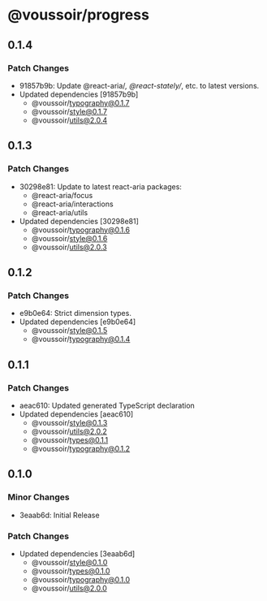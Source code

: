 # @voussoir/progress

## 0.1.4

### Patch Changes

- 91857b9b: Update @react-aria/_, @react-stately/_, etc. to latest versions.
- Updated dependencies [91857b9b]
  - @voussoir/typography@0.1.7
  - @voussoir/style@0.1.7
  - @voussoir/utils@2.0.4

## 0.1.3

### Patch Changes

- 30298e81: Update to latest react-aria packages:
  - @react-aria/focus
  - @react-aria/interactions
  - @react-aria/utils
- Updated dependencies [30298e81]
  - @voussoir/typography@0.1.6
  - @voussoir/style@0.1.6
  - @voussoir/utils@2.0.3

## 0.1.2

### Patch Changes

- e9b0e64: Strict dimension types.
- Updated dependencies [e9b0e64]
  - @voussoir/style@0.1.5
  - @voussoir/typography@0.1.4

## 0.1.1

### Patch Changes

- aeac610: Updated generated TypeScript declaration
- Updated dependencies [aeac610]
  - @voussoir/style@0.1.3
  - @voussoir/utils@2.0.2
  - @voussoir/types@0.1.1
  - @voussoir/typography@0.1.2

## 0.1.0

### Minor Changes

- 3eaab6d: Initial Release

### Patch Changes

- Updated dependencies [3eaab6d]
  - @voussoir/style@0.1.0
  - @voussoir/types@0.1.0
  - @voussoir/typography@0.1.0
  - @voussoir/utils@2.0.0
